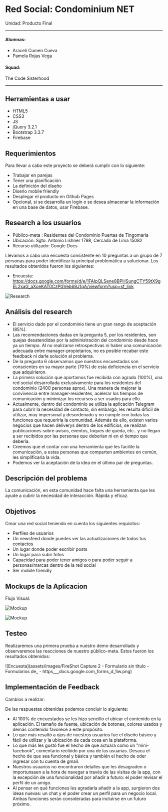 # Red Social: Condominium NET
Unidad: Producto Final
***
#### Alumnas:
  - Araceli Cumen Cueva
  - Pamela Rojas Vega

#### Squad:
The Code Sisterhood
***

## Herramientas a usar

- HTML5
- CSS3
- JS
- jQuery 3.2.1
- Bootstrap 3.3.7
- Firebase

## Requerimientos

Para llevar a cabo este proyecto se deberá cumplir con lo siguiente:

- Trabajar en parejas
- Tener una planificación
- La definición del diseño
- Diseño mobile friendly
- Desplegar el producto en Github Pages
- Opcional, si se desarrolla un login o se desea almacenar la información en una base de datos, usar Firebase.

## Research a los usuarios

- Público-meta : Residentes del Condominio Puertas de Tingomaría
- Ubicación: Sgto. Antonio Lishner 1798, Cercado de Lima 15082
- Recurso utilizado: Google Docs

Llevamos a cabo una encuesta consistente en 10 preguntas a un grupo de 7 personas para poder identificar la principal problemática a solucionar. Los resultados obtenidos fueron los siguientes:

- Encuesta: https://docs.google.com/forms/d/e/1FAIpQLSene8BPHSungCTY59tX9gEL2xaG_aXceKAT0CzPGVeb69J1qA/viewform?usp=sf_link

![Research](assets/images/encuestas.png)

## Análisis del research

  - El servicio dado por el condominio tiene un gran rango de aceptación (85%).
  - Las recomendaciones dadas en la pregunta 5, por los residentes, son quejas desatendidas por la administración del condominio desde hace ya un tiempo. Al no realizarse retrospectivas ni haber una comunicación adecuada entre manager-propietarios, no es posible recabar este feedback ni darle solución al problema.
  - De la pregunta 6 observamos que nuestros encuestados son conscientes en su mayor parte (70%) de esta deficiencia en el servicio que adquirieron.
  - La primera solución que aportamos fue recibida con agrado (100%), una red social desarrollada exclusivamente para los residentes del condominio (2400 personas aprox). Una manera de mejorar la convivencia entre manager-residentes, acelerar los tiempos de comunicación y minimizar los recursos a ser usados para ello.
  - Actualmente, dentro del condominio se utiliza la aplicación Telegram para cubrir la necesidad de contacto, sin embargo, les resulta difícil de utilizar, muy impersonal y desordenado y no cumple con todas las funciones que requeriría la comunidad. Además de ello, existen varios negocios que hacen deliverys dentro de los edificios, se realizan publicaciones sobre avisos, eventos, toques de queda, etc.. y no llegan a ser recibidos por las personas que deberían ni en el tiempo que debería.
  - Creemos que el contar con una herramienta que les facilite la comunicación, a estas personas que comparten ambientes en común, les simplificaria la vida.
  - Podemos ver la aceptación de la idea en el último par de  preguntas.

## Descripción del problema
  La comunicación, en esta comunidad hace falta una herramienta que les ayude a cubrir la necesidad de interacción. Rápida y eficaz.

## Objetivos

Crear una red social teniendo en cuenta los siguientes requisitos:

  - Perfiles de usuarios
  - Un newsfeed donde puedes ver las actualizaciones de todos tus contactos
  - Un lugar donde poder escribir posts
  - Un lugar para subir fotos
  - Capacidad para poder tener amigos o para poder seguir a personas/marcas dentro de la red social
  - Ser mobile friendly

## Mockups de la Aplicacion

Flujo Visual:

![Mockup](assets/images/mockup-principal.png)

![Mockup](assets/images/menu-hamburguesa.png)

## Testeo
Realizaremos una primera prueba a nuestro demo desarrollado y observaremos las reacciones de nuestro público-meta. Estos fueron los resultados obtenidos:

![Encuesta](assets/images/FireShot Capture 2 - Formulario sin título - Formularios de_ - https___docs.google.com_forms_d_1iw.png)

## Implementación de Feedback

Cambios a realizar:


De las respuestas obtenidas podemos concluir lo siguiente: 
- Al 100% de encuestados se les hizo sencillo el ubicar el contenido en la aplicación. El tamaño de fuente, ubicación de botones, colores usados y demás contenido favorece a este propósito.
- Lo que más resaltó a ojos de nuestros usuarios fue el diseño básico y fácil de utilizar y la ubicación de cada cosa en la plataforma.
- Lo que más les gustó fue el hecho de que actuara como un "mini-facebook", comentario recibido por una de las usuarias. Desaca el hecho de que sea funcional y básica y también el hecho de oder ingresar con tu cuenta de gmail.
- Nuestros usuarios no encontraron detalles que les desagraden o importunasen a la hora de navegar a través de las visitas de la app, con la excepción de una funcionalidad por añadir a futuro: el poder revisar el perfil de un amigo.
- Al pensar en qué funciones les agradaría añadir a la app, surgieron dos ideas nuevas: un chat y el poder crear un perfil para un negocio local. Ambas funciones serán consideradas para incluirse en un futuro próximo. 

